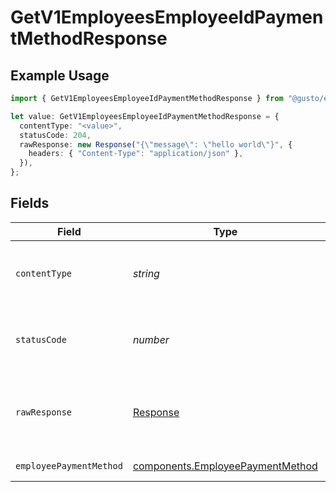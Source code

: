 # GetV1EmployeesEmployeeIdPaymentMethodResponse

## Example Usage

```typescript
import { GetV1EmployeesEmployeeIdPaymentMethodResponse } from "@gusto/embedded-api/models/operations";

let value: GetV1EmployeesEmployeeIdPaymentMethodResponse = {
  contentType: "<value>",
  statusCode: 204,
  rawResponse: new Response("{\"message\": \"hello world\"}", {
    headers: { "Content-Type": "application/json" },
  }),
};
```

## Fields

| Field                                                                                | Type                                                                                 | Required                                                                             | Description                                                                          |
| ------------------------------------------------------------------------------------ | ------------------------------------------------------------------------------------ | ------------------------------------------------------------------------------------ | ------------------------------------------------------------------------------------ |
| `contentType`                                                                        | *string*                                                                             | :heavy_check_mark:                                                                   | HTTP response content type for this operation                                        |
| `statusCode`                                                                         | *number*                                                                             | :heavy_check_mark:                                                                   | HTTP response status code for this operation                                         |
| `rawResponse`                                                                        | [Response](https://developer.mozilla.org/en-US/docs/Web/API/Response)                | :heavy_check_mark:                                                                   | Raw HTTP response; suitable for custom response parsing                              |
| `employeePaymentMethod`                                                              | [components.EmployeePaymentMethod](../../models/components/employeepaymentmethod.md) | :heavy_minus_sign:                                                                   | Example response                                                                     |